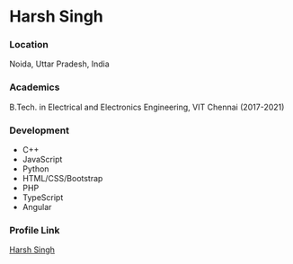 # Harsh Singh

### Location

Noida, Uttar Pradesh, India

### Academics

B.Tech. in Electrical and Electronics Engineering, VIT Chennai (2017-2021)

### Development

- C++
- JavaScript
- Python
- HTML/CSS/Bootstrap
- PHP
- TypeScript
- Angular

### Profile Link

[Harsh Singh](https://github.com/singharsh0)
